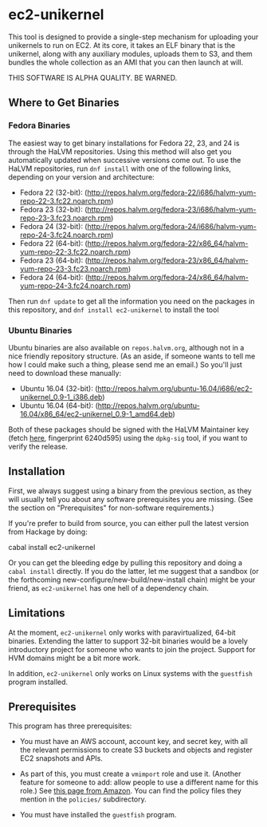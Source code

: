 # ec2-unikernel

This tool is designed to provide a single-step mechanism for uploading
your unikernels to run on EC2. At its core, it takes an ELF binary that
is the unikernel, along with any auxiliary modules, uploads them to S3,
and them bundles the whole collection as an AMI that you can then launch
at will.

THIS SOFTWARE IS ALPHA QUALITY. BE WARNED.

## Where to Get Binaries

### Fedora Binaries

The easiest way to get binary installations for Fedora 22, 23, and 24
is through the HaLVM repositories. Using this method will also get you
automatically updated when successive versions come out. To use the
HaLVM repositories, run `dnf install` with one of the following links,
depending on your version and architecture:

  * Fedora 22 (32-bit):
    (http://repos.halvm.org/fedora-22/i686/halvm-yum-repo-22-3.fc22.noarch.rpm)
  * Fedora 23 (32-bit):
    (http://repos.halvm.org/fedora-23/i686/halvm-yum-repo-23-3.fc23.noarch.rpm)
  * Fedora 24 (32-bit):
    (http://repos.halvm.org/fedora-24/i686/halvm-yum-repo-24-3.fc24.noarch.rpm)
  * Fedora 22 (64-bit):
    (http://repos.halvm.org/fedora-22/x86_64/halvm-yum-repo-22-3.fc22.noarch.rpm)
  * Fedora 23 (64-bit):
    (http://repos.halvm.org/fedora-23/x86_64/halvm-yum-repo-23-3.fc23.noarch.rpm)
  * Fedora 24 (64-bit):
    (http://repos.halvm.org/fedora-24/x86_64/halvm-yum-repo-24-3.fc24.noarch.rpm)

Then run `dnf update` to get all the information you need on the
packages in this repository, and `dnf install ec2-unikernel` to install
the tool

### Ubuntu Binaries

Ubuntu binaries are also available on `repos.halvm.org`, although not
in a nice friendly repository structure. (As an aside, if someone wants
to tell me how I could make such a thing, please send me an email.) So
you'll just need to download these manually:

  * Ubuntu 16.04 (32-bit):
    (http://repos.halvm.org/ubuntu-16.04/i686/ec2-unikernel_0.9-1_i386.deb)
  * Ubuntu 16.04 (64-bit):
    (http://repos.halvm.org/ubuntu-16.04/x86_64/ec2-unikernel_0.9-1_amd64.deb)

Both of these packages should be signed with the HaLVM Maintainer key (fetch
[here](http://repos.halvm.org/RPM-GPG-KEY-HaLVM), fingerprint 6240d595) using
the `dpkg-sig` tool, if you want to verify the release.

## Installation

First, we always suggest using a binary from the previous section, as
they will usually tell you about any software prerequisites you are
missing. (See the section on "Prerequisites" for non-software requirements.)

If you're prefer to build from source, you can either pull the latest
version from Hackage by doing:

   cabal install ec2-unikernel

Or you can get the bleeding edge by pulling this repository and doing
a `cabal install` directly. If you do the latter, let me suggest that a
sandbox (or the forthcoming new-configure/new-build/new-install chain)
might be your friend, as `ec2-unikernel` has one hell of a dependency
chain.

## Limitations

At the moment, `ec2-unikernel` only works with paravirtualized, 64-bit
binaries. Extending the latter to support 32-bit binaries would be a
lovely introductory project for someone who wants to join the project.
Support for HVM domains might be a bit more work.

In addition, `ec2-unikernel` only works on Linux systems with the `guestfish`
program installed.

## Prerequisites

This program has three prerequisites:

  * You must have an AWS account, account key, and secret key, with all
    the relevant permissions to create S3 buckets and objects and register
    EC2 snapshots and APIs.

  * As part of this, you must create a `vmimport` role and use it. (Another
    feature for someone to add: allow people to use a different name for
    this role.) See [this page from
Amazon](https://docs.aws.amazon.com/AWSEC2/latest/UserGuide/VMImportPrerequisites.html#vmimport-service-role).
You can find the policy files they mention in the `policies/` subdirectory.

  * You must have installed the `guestfish` program.

